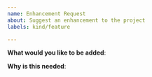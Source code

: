 ```yaml
---
name: Enhancement Request
about: Suggest an enhancement to the project
labels: kind/feature

---
```


<!-- Please only use this template for submitting enhancement requests -->

**What would you like to be added**:

**Why is this needed**:
